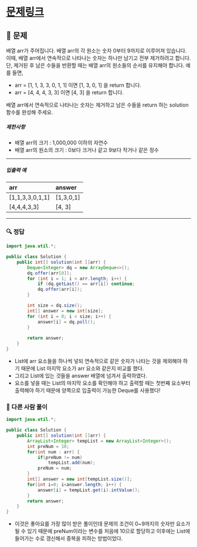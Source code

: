 # [문제링크](https://school.programmers.co.kr/learn/courses/30/lessons/12906)

## 📝 문제

배열 arr가 주어집니다. 배열 arr의 각 원소는 숫자 0부터 9까지로 이루어져 있습니다. 이때, 배열 arr에서 연속적으로 나타나는 숫자는 하나만 남기고 전부 제거하려고 합니다. 단, 제거된 후 남은 수들을 반환할 때는 배열 arr의 원소들의 순서를 유지해야 합니다. 예를 들면,

-   arr = [1, 1, 3, 3, 0, 1, 1] 이면 [1, 3, 0, 1] 을 return 합니다.
-   arr = [4, 4, 4, 3, 3] 이면 [4, 3] 을 return 합니다.

배열 arr에서 연속적으로 나타나는 숫자는 제거하고 남은 수들을 return 하는 solution 함수를 완성해 주세요.

##### 제한사항

-   배열 arr의 크기 : 1,000,000 이하의 자연수
-   배열 arr의 원소의 크기 : 0보다 크거나 같고 9보다 작거나 같은 정수

---

##### 입출력 예

| arr             | answer    |
|:--------------- |:--------- |
| [1,1,3,3,0,1,1] | [1,3,0,1] |
| [4,4,4,3,3]     | [4, 3]          |


---

### 🔍 정답

```java
import java.util.*;

public class Solution {
    public int[] solution(int []arr) {
        Deque<Integer> dq = new ArrayDeque<>();
        dq.offer(arr[0]);
        for (int i = 1; i < arr.length; i++) {
            if (dq.getLast() == arr[i]) continue;
            dq.offer(arr[i]);
        }

        int size = dq.size();
        int[] answer = new int[size];
        for (int i = 0; i < size; i++) {
            answer[i] = dq.poll();
        }
        
        return answer;
    }
}
```
- List에 arr 요소들을 하나씩 넣되 연속적으로 같은 숫자가 나타는 것을 제외해야 하기 때문에 List 마지막 요소가 arr 요소와 같은지 비교를 했다.
- 그리고 List에 있는 것들을 answer 배열에 넘겨서 출력하였다.
- 요소를 넣을 때는 List의 마지막 요소를 확인해야 하고 출력할 때는 첫번째 요소부터 출력해야 하기 때문에 양쪽으로 입출력이 가능한 Deque를 사용했다!


### 🔎 다른 사람 풀이

```java
import java.util.*;

public class Solution {
    public int[] solution(int []arr) {
        ArrayList<Integer> tempList = new ArrayList<Integer>();
        int preNum = 10;
        for(int num : arr) {
            if(preNum != num)
                tempList.add(num);
            preNum = num;
        }       
        int[] answer = new int[tempList.size()];
        for(int i=0; i<answer.length; i++) {
            answer[i] = tempList.get(i).intValue();
        }
        return answer;
    }
}
```
- 이것은 좋아요를 가장 많이 받은 풀이인데 문제의 조건이 0~9까지의 숫자만 요소가 될 수 있기 때문에 preNum이라는 변수를 처음에 10으로 할당하고 이후에는 List에 들어가는 수로 갱신해서 중복을 피하는 방법이었다.